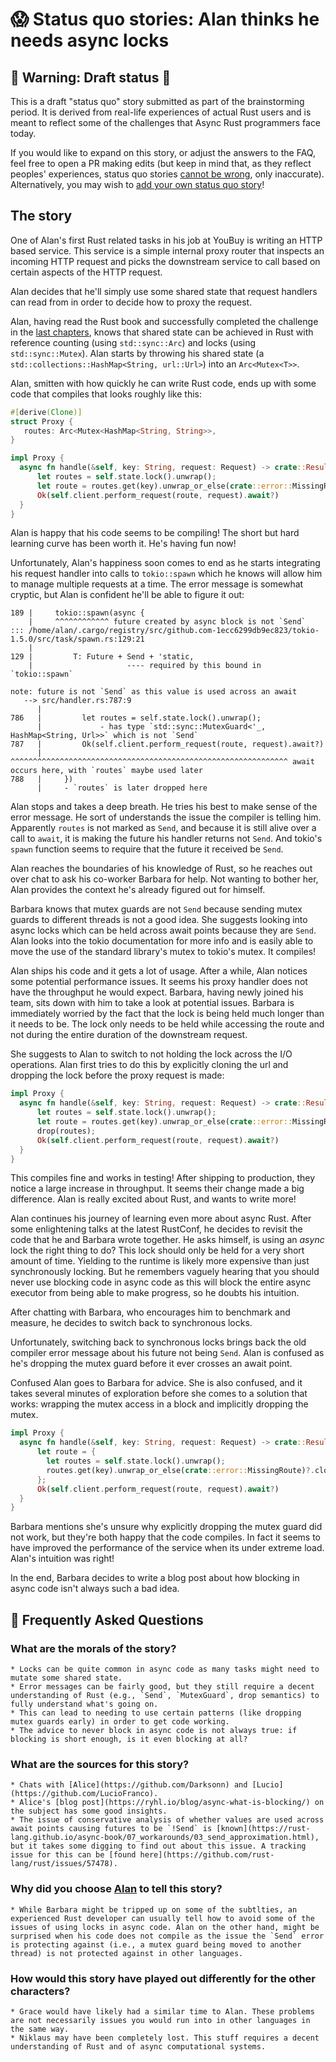 # 😱 Status quo stories: Alan thinks he needs async locks

## 🚧 Warning: Draft status 🚧

This is a draft "status quo" story submitted as part of the brainstorming period. It is derived from real-life experiences of actual Rust users and is meant to reflect some of the challenges that Async Rust programmers face today.

If you would like to expand on this story, or adjust the answers to the FAQ, feel free to open a PR making edits (but keep in mind that, as they reflect peoples' experiences, status quo stories [cannot be wrong], only inaccurate). Alternatively, you may wish to [add your own status quo story][htvsq]!

## The story

One of Alan's first Rust related tasks in his job at YouBuy is writing an HTTP based service. This service is a simple internal proxy router that inspects an incoming HTTP request and picks the downstream service to call based on certain aspects of the HTTP request.

Alan decides that he'll simply use some shared state that request handlers can read from in order to decide how to proxy the request.

Alan, having read the Rust book and successfully completed the challenge in the [last chapters](https://doc.rust-lang.org/book/ch20-02-multithreaded.html), knows that shared state can be achieved in Rust with reference counting (using `std::sync::Arc`) and locks (using `std::sync::Mutex`). Alan starts by throwing his shared state (a `std::collections::HashMap<String, url::Url>`) into an `Arc<Mutex<T>>`.

Alan, smitten with how quickly he can write Rust code, ends up with some code that compiles that looks roughly like this:

```rust 
#[derive(Clone)]
struct Proxy {
   routes: Arc<Mutex<HashMap<String, String>>,
}

impl Proxy {
  async fn handle(&self, key: String, request: Request) -> crate::Result<Response> {
      let routes = self.state.lock().unwrap();
      let route = routes.get(key).unwrap_or_else(crate::error::MissingRoute)?;
      Ok(self.client.perform_request(route, request).await?)
  }
}
```

Alan is happy that his code seems to be compiling! The short but hard learning curve has been worth it. He's having fun now!

Unfortunately, Alan's happiness soon comes to end as he starts integrating his request handler into calls to `tokio::spawn` which he knows will allow him to manage multiple requests at a time. The error message is somewhat cryptic, but Alan is confident he'll be able to figure it out:

```
189 |     tokio::spawn(async {
    |     ^^^^^^^^^^^^ future created by async block is not `Send`
::: /home/alan/.cargo/registry/src/github.com-1ecc6299db9ec823/tokio-1.5.0/src/task/spawn.rs:129:21
    |
129 |         T: Future + Send + 'static,
    |                     ---- required by this bound in `tokio::spawn`

note: future is not `Send` as this value is used across an await
   --> src/handler.rs:787:9
      |
786   |         let routes = self.state.lock().unwrap();
      |             - has type `std::sync::MutexGuard<'_, HashMap<String, Url>>` which is not `Send`
787   |         Ok(self.client.perform_request(route, request).await?)
      |         ^^^^^^^^^^^^^^^^^^^^^^^^^^^^^^^^^^^^^^^^^^^^^^^^^^^^^^^^^^^^^^ await occurs here, with `routes` maybe used later
788   |     })
      |     - `routes` is later dropped here
```

Alan stops and takes a deep breath. He tries his best to make sense of the error message. He sort of understands the issue the compiler is telling him. Apparently `routes` is not marked as `Send`, and because it is still alive over a call to `await`, it is making the future his handler returns not `Send`. And tokio's `spawn` function seems to require that the future it received be `Send`. 

Alan reaches the boundaries of his knowledge of Rust, so he reaches out over chat to ask his co-worker Barbara for help. Not wanting to bother her, Alan provides the context he's already figured out for himself.

Barbara knows that mutex guards are not `Send` because sending mutex guards to different threads is not a good idea. She suggests looking into async locks which can be held across await points because they are `Send`. Alan looks into the tokio documentation for more info and is easily able to move the use of the standard library's mutex to tokio's mutex. It compiles!

Alan ships his code and it gets a lot of usage. After a while, Alan notices some potential performance issues. It seems his proxy handler does not have the throughput he would expect. Barbara, having newly joined his team, sits down with him to take a look at potential issues. Barbara is immediately worried by the fact that the lock is being held much longer than it needs to be. The lock only needs to be held while accessing the route and not during the entire duration of the downstream request.

She suggests to Alan to switch to not holding the lock across the I/O operations. Alan first tries to do this by explicitly cloning the url and dropping the lock before the proxy request is made:

```rust
impl Proxy {
  async fn handle(&self, key: String, request: Request) -> crate::Result<Response> {
      let routes = self.state.lock().unwrap();
      let route = routes.get(key).unwrap_or_else(crate::error::MissingRoute)?.clone();
      drop(routes);
      Ok(self.client.perform_request(route, request).await?)
  }
}
```

This compiles fine and works in testing! After shipping to production, they notice a large increase in throughput. It seems their change made a big difference. Alan is really excited about Rust, and wants to write more!

Alan continues his journey of learning even more about async Rust. After some enlightening talks at the latest RustConf, he decides to revisit the code that he and Barbara wrote together. He asks himself, is using an *async* lock the right thing to do? This lock should only be held for a very short amount of time. Yielding to the runtime is likely more expensive than just synchronously locking. But he remembers vaguely hearing that you should never use blocking code in async code as this will block the entire async executor from being able to make progress, so he doubts his intuition.

After chatting with Barbara, who encourages him to benchmark and measure, he decides to switch back to synchronous locks. 

Unfortunately, switching back to synchronous locks brings back the old compiler error message about his future not being `Send`. Alan is confused as he's dropping the mutex guard before it ever crosses an await point.

Confused Alan goes to Barbara for advice. She is also confused, and it takes several minutes of exploration before she comes to a solution that works: wrapping the mutex access in a block and implicitly dropping the mutex.

```rust
impl Proxy {
  async fn handle(&self, key: String, request: Request) -> crate::Result<Response> {
      let route = {
        let routes = self.state.lock().unwrap();
        routes.get(key).unwrap_or_else(crate::error::MissingRoute)?.clone()
      };
      Ok(self.client.perform_request(route, request).await?)
  }
}
```

Barbara mentions she's unsure why explicitly dropping the mutex guard did not work, but they're both happy that the code compiles. In fact it seems to have improved the performance of the service when its under extreme load. Alan's intuition was right!

In the end, Barbara decides to write a blog post about how blocking in async code isn't always such a bad idea. 

## 🤔 Frequently Asked Questions

### **What are the morals of the story?**
    * Locks can be quite common in async code as many tasks might need to mutate some shared state.
    * Error messages can be fairly good, but they still require a decent understanding of Rust (e.g., `Send`, `MutexGuard`, drop semantics) to fully understand what's going on.
    * This can lead to needing to use certain patterns (like dropping mutex guards early) in order to get code working.
    * The advice to never block in async code is not always true: if blocking is short enough, is it even blocking at all?
### **What are the sources for this story?**
    * Chats with [Alice](https://github.com/Darksonn) and [Lucio](https://github.com/LucioFranco).
    * Alice's [blog post](https://ryhl.io/blog/async-what-is-blocking/) on the subject has some good insights.
    * The issue of conservative analysis of whether values are used across await points causing futures to be `!Send` is [known](https://rust-lang.github.io/async-book/07_workarounds/03_send_approximation.html), but it takes some digging to find out about this issue. A tracking issue for this can be [found here](https://github.com/rust-lang/rust/issues/57478).
### **Why did you choose [Alan](../characters/alan.md) to tell this story?**
    * While Barbara might be tripped up on some of the subtlties, an experienced Rust developer can usually tell how to avoid some of the issues of using locks in async code. Alan on the other hand, might be surprised when his code does not compile as the issue the `Send` error is protecting against (i.e., a mutex guard being moved to another thread) is not protected against in other languages.
### **How would this story have played out differently for the other characters?**
    * Grace would have likely had a similar time to Alan. These problems are not necessarily issues you would run into in other languages in the same way.
    * Niklaus may have been completely lost. This stuff requires a decent understanding of Rust and of async computational systems.

[character]: ../characters.md
[status quo stories]: ./status_quo.md
[Alan]: ../characters/alan.md
[Grace]: ../characters/grace.md
[Niklaus]: ../characters/niklaus.md
[Barbara]: ../characters/barbara.md
[htvsq]: ../how_to_vision/status_quo.md
[cannot be wrong]: ../how_to_vision/comment.md#comment-to-understand-or-improve-not-to-negate-or-dissuade

